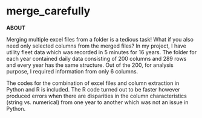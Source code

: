 # merge_carefully

**ABOUT**

Merging multiple excel files from a folder is a tedious task! What if you also need only selected columns from the merged files? 
In my project, I have utility fleet data which was recorded in 5 minutes for 16 years. The folder for each year contained daily data consisting of 200 columns and 289 rows and every year has the same structure. Out of the 200, for analysis purpose, I required information from only 6 columns.

The codes for the combination of excel files and column extraction in Python and R is included. The R code turned out to be faster however produced errors when there are disparities in the column characteristics (string vs. numerical) from one year to another which was not an issue in Python.
